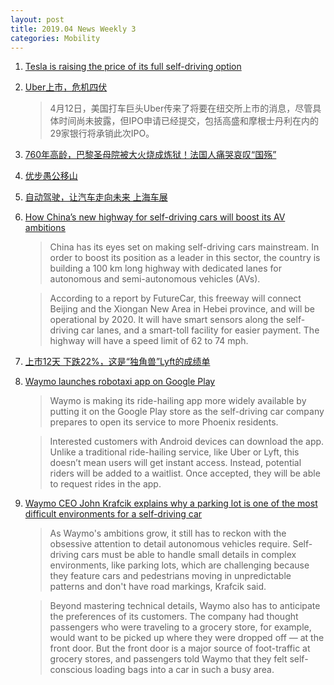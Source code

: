 ```yaml
---
layout: post
title: 2019.04 News Weekly 3
categories: Mobility
---
```



1. [Tesla is raising the price of its full self-driving option](https://techcrunch.com/2019/04/13/tesla-is-raising-the-price-on-the-future/)

2. [Uber上市，危机四伏](https://36kr.com/p/5194602)

    > 4月12日，美国打车巨头Uber传来了将要在纽交所上市的消息，尽管具体时间尚未披露，但IPO申请已经提交，包括高盛和摩根士丹利在内的29家银行将承销此次IPO。

3. [760年高龄，巴黎圣母院被大火烧成炼狱！法国人痛哭哀叹“国殇”](https://www.huxiu.com/article/294471.html)

4. [优步愚公移山](https://www.huxiu.com/article/294221.html)

5. [自动驾驶，让汽车走向未来 上海车展](https://36kr.com/p/5194233)

6. [How China’s new highway for self-driving cars will boost its AV ambitions](https://thenextweb.com/cars/2019/04/15/how-chinas-new-highway-for-self-driving-cars-will-boost-its-av-ambitions/)

    > China has its eyes set on making self-driving cars mainstream. In order to boost its position as a leader in this sector, the country is building a 100 km long highway with dedicated lanes for autonomous and semi-autonomous vehicles (AVs).

    > According to a report by FutureCar, this freeway will connect Beijing and the Xiongan New Area in Hebei province, and will be operational by 2020. It will have smart sensors along the self-driving car lanes, and a smart-toll facility for easier payment. The highway will have a speed limit of 62 to 74 mph.

7. [上市12天 下跌22%，这是“独角兽”Lyft的成绩单](https://36kr.com/p/5195103)

8. [Waymo launches robotaxi app on Google Play](https://techcrunch.com/2019/04/16/waymo-launches-robotaxi-app-on-google-play/)

    > Waymo  is making its ride-hailing app more widely available by putting it on the Google  Play store as the self-driving car company prepares to open its service to more Phoenix residents.

    > Interested customers with Android devices can download the app. Unlike a traditional ride-hailing service, like Uber  or Lyft,  this doesn’t mean users will get instant access. Instead, potential riders will be added to a waitlist. Once accepted, they will be able to request rides in the app.

9. [Waymo CEO John Krafcik explains why a parking lot is one of the most difficult environments for a self-driving car](https://www.businessinsider.com/waymo-ceo-john-krafcik-explains-big-challenge-for-self-driving-cars-2019-4)

    > As Waymo's ambitions grow, it still has to reckon with the obsessive attention to detail autonomous vehicles require. Self-driving cars must be able to handle small details in complex environments, like parking lots, which are challenging because they feature cars and pedestrians moving in unpredictable patterns and don't have road markings, Krafcik said.

    > Beyond mastering technical details, Waymo also has to anticipate the preferences of its customers. The company had thought passengers who were traveling to a grocery store, for example, would want to be picked up where they were dropped off — at the front door. But the front door is a major source of foot-traffic at grocery stores, and passengers told Waymo that they felt self-conscious loading bags into a car in such a busy area.
